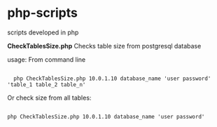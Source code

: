 # php-scripts
scripts developed in php

<b>CheckTablesSize.php</b> Checks table size from postgresql database

usage: From command line

<code>
  php CheckTablesSize.php 10.0.1.10 database_name 'user password' 'table_1 table_2 table_n'
</code>


Or check size from all tables:

<code>
php CheckTablesSize.php 10.0.1.10 database_name 'user password'
</code>
